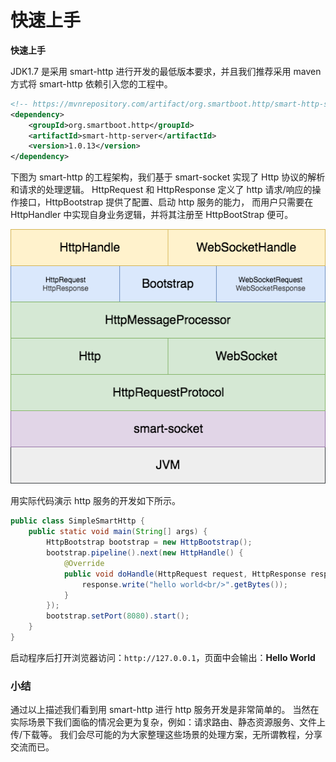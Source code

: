 # 快速上手
**快速上手**

JDK1.7 是采用 smart-http 进行开发的最低版本要求，并且我们推荐采用 maven 方式将 smart-http 依赖引入您的工程中。
```xml
<!-- https://mvnrepository.com/artifact/org.smartboot.http/smart-http-server -->
<dependency>
    <groupId>org.smartboot.http</groupId>
    <artifactId>smart-http-server</artifactId>
    <version>1.0.13</version>
</dependency>
```

下图为 smart-http 的工程架构，我们基于 smart-socket 实现了 Http 协议的解析和请求的处理逻辑。
HttpRequest 和 HttpResponse 定义了 http 请求/响应的操作接口，HttpBootstrap 提供了配置、启动 http 服务的能力，
而用户只需要在 HttpHandler 中实现自身业务逻辑，并将其注册至 HttpBootStrap 便可。
 
![](docs/smart-http/smart-http.png)


用实际代码演示 http 服务的开发如下所示。
```java
public class SimpleSmartHttp {
    public static void main(String[] args) {
        HttpBootstrap bootstrap = new HttpBootstrap();
        bootstrap.pipeline().next(new HttpHandle() {
            @Override
            public void doHandle(HttpRequest request, HttpResponse response) throws IOException {
                response.write("hello world<br/>".getBytes());
            }
        });
        bootstrap.setPort(8080).start();
    }
}
```

启动程序后打开浏览器访问：`http://127.0.0.1`，页面中会输出：**Hello World**



### 小结
通过以上描述我们看到用 smart-http 进行 http 服务开发是非常简单的。
当然在实际场景下我们面临的情况会更为复杂，例如：请求路由、静态资源服务、文件上传/下载等。
我们会尽可能的为大家整理这些场景的处理方案，无所谓教程，分享交流而已。